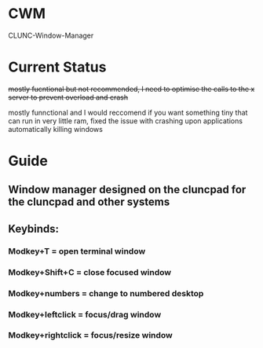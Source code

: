 # CWM
CLUNC-Window-Manager

# Current Status
~~mostly fucntional but not recommended, I need to optimise the calls to the x server to prevent overload and crash~~

mostly funnctional and I would reccomend if you want something tiny that can run in very little ram, fixed the issue with crashing upon applications automatically killing windows

# Guide
## Window manager designed on the cluncpad for the cluncpad and other systems
## Keybinds:
### Modkey+T = open terminal window
### Modkey+Shift+C = close focused window
### Modkey+numbers = change to numbered desktop
### Modkey+leftclick = focus/drag window
### Modkey+rightclick = focus/resize window



